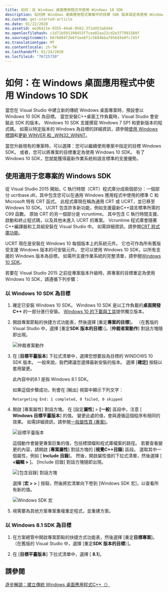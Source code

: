 ```yaml
---
title: 如何：在 Windows 桌面應用程式中使用 Windows 10 SDK
description: 如何將 Windows 桌面應用程式專案中的目標 SDK 版本設定為使用 Windows 10 SDK。
ms.custom: get-started-article
ms.date: 01/22/2020
ms.assetid: eed6421e-9355-44a6-9582-3f1d453a6d44
ms.openlocfilehash: c1d71b591398453f7cee02aa22cd2e377991588f
ms.sourcegitcommit: b67b08472b6f1ee8f1c5684bba7056d3e0fc745f
ms.translationtype: MT
ms.contentlocale: zh-TW
ms.lasthandoff: 01/24/2020
ms.locfileid: "76725730"
---
```

# <a name="how-to-use-the-windows-10-sdk-in-a-windows-desktop-application"></a>如何：在 Windows 桌面應用程式中使用 Windows 10 SDK

當您在 Visual Studio 中建立新的傳統 Windows 桌面專案時，預設會以 Windows 10 SDK 為目標。 當您安裝C++桌面工作負載時，Visual Studio 會安裝此 SDK 的版本。 Windows 10 SDK 支援撰寫 Windows 7 SP1 和更新版本的程式碼。 如需以特定版本的 Windows 為目標的詳細資訊，請參閱[使用 Windows 標頭](/windows/win32/WinProg/using-the-windows-headers)和[更新 WINVER 和 _WIN32_WINNT](../porting/modifying-winver-and-win32-winnt.md)。

當您升級現有的專案時，可以選擇：您可以繼續使用專案中指定的目標 Windows SDK。 或者，您可以將專案的目標重定為使用 Windows 10 SDK。 有了 Windows 10 SDK，您就能獲得最新作業系統和語言標準的支援優勢。

## <a name="use-the-right-windows-sdk-for-your-project"></a>使用適用于您專案的 Windows SDK

從 Visual Studio 2015 開始，C 執行時間（CRT）程式庫分成兩個部分：一個部分 ucrtbase.dll，其中包含您可以在通用 Windows 應用程式中使用的標準 C 和 Microsoft 特有 CRT 函式。 此程式庫現在稱為通用 CRT 或 UCRT，並已移至 Windows 10 SDK。 UCRT 包含許多新功能，例如支援最新C++語言標準所需的 C99 函數。 原始 CRT 的另一個部分是 vcruntime。 其中包含 C 執行時間支援、啟動和終止程式碼，以及其他未進入 UCRT 的專案。 Vcruntime 程式庫會隨著C++編譯器和工具組安裝在 Visual Studio 中。 如需詳細資訊，請參閱[CRT 程式庫功能](../c-runtime-library/crt-library-features.md)。

UCRT 現在是安裝在 Windows 10 每個版本上的系統元件。 它也可作為所有舊版受支援 Windows 版本的可安裝元件。 您可以使用 Windows 10 SDK，以所有支援的 Windows 版本為目標。 如需所支援作業系統的完整清單，請參閱[Windows 10 SDK](https://developer.microsoft.com/windows/downloads/windows-10-sdk)。

若要在 Visual Studio 2015 之前從專案版本升級時，將專案的目標重定為使用 Windows 10 SDK，請遵循下列步驟：

### <a name="to-target-the-windows-10-sdk"></a>以 Windows 10 SDK 為目標

1. 確定已安裝 Windows 10 SDK。 Windows 10 SDK 是以工作負載的**桌面開發C++** 的一部分進行安裝。 [Windows 10 的下載與工具](https://developer.microsoft.com/windows/downloads)提供獨立版本。

1. 開啟專案節點的快捷方式功能表，然後選擇 [重定**專案的目標**]。 （在舊版的 Visual Studio 中，選擇 [重定**SDK 版本的目標**）]。[**仲裁者案動作**] 對話方塊隨即出現。

   ![仲裁者案動作](../windows/media/retargetingwindowssdk2.PNG "RetargetingWindowsSDK2")

1. 在 [**目標平臺版本**] 下拉式清單中，選擇您想要設為目標的 WINDOWS 10 SDK 版本。 一般來說，我們建議您選擇最新安裝的版本。 選擇 [**確定]** 按鈕以套用變更。

   此內容中的8.1 是指 Windows 8.1 SDK。

   如果這個步驟成功，則會在 [輸出] 視窗中顯示下列文字：

   `Retargeting End: 1 completed, 0 failed, 0 skipped`

1. 開啟 [專案屬性] 對話方塊。 在 [設定**屬性**] >  **[一般**] 區段中，注意 [ **Windows 目標平臺版本**] 的值。 變更此處的值，會與遵循這個程序有相同的效果。 如需詳細資訊，請參閱[一般屬性頁 (專案)](../build/reference/general-property-page-project.md)。

   ![目標平臺版本](../windows/media/retargetingwindowssdk3.PNG "RetargetingWindowsSDK3")

   這個動作會變更專案巨集的值，包括標頭檔和程式庫檔案的路徑。 若要查看變更的內容，請開啟 [**專案屬性**] 對話方塊的 [**視覺C++目錄**] 區段。 選取其中一個屬性，例如 [ **Include 目錄**]。 然後，開啟屬性值的下拉式清單，然後選擇 [ **\<編輯 >** ]。 [Include 目錄] 對話方塊隨即出現。

   ![[包含目錄] 對話方塊](../windows/media/retargetingwindowssdk4.PNG "RetargetingWindowsSDK4")

   選擇 [**宏 > >** ] 按鈕，然後將宏清單向下卷到 [Windows SDK 宏]，以查看所有新的值。

   ![Windows SDK 宏](../windows/media/retargetingwindowssdk5.PNG "RetargetingWindowsSDK5")

1. 視需要為其他方案專案重複重定程式，並重建方案。

### <a name="to-target-the-windows-81-sdk"></a>以 Windows 8.1 SDK 為目標

1. 在方案總管中開啟專案節點的快捷方式功能表，然後選擇 [重定**目標專案**]。 （在舊版的 Visual Studio 中，選擇 [重定**SDK 版本的目標**）]。

2. 在 [**目標平臺版本**] 下拉式清單中，選擇 [ **8.1**]。

## <a name="see-also"></a>請參閱

[逐步解說：建立傳統 Windows 桌面應用程式C++（）](../windows/walkthrough-creating-windows-desktop-applications-cpp.md)

